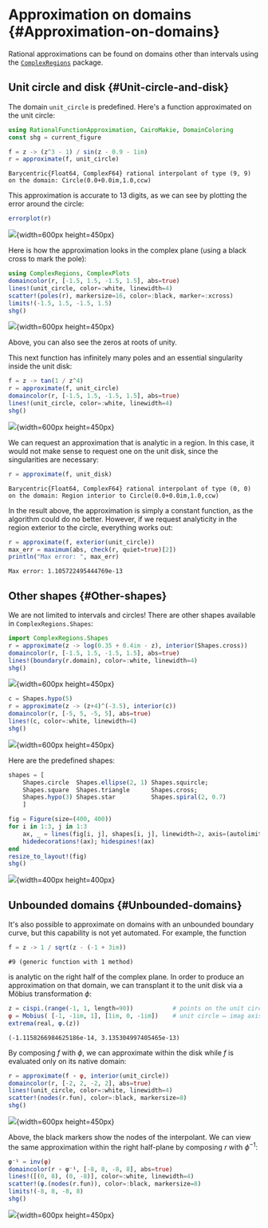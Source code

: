 
# Approximation on domains {#Approximation-on-domains}

Rational approximations can be found on domains other than intervals using the [`ComplexRegions`](https://complexvariables.github.io/ComplexRegions.jl/stable/) package.

## Unit circle and disk {#Unit-circle-and-disk}

The domain `unit_circle` is predefined. Here&#39;s a function approximated on the unit circle:

```julia
using RationalFunctionApproximation, CairoMakie, DomainColoring
const shg = current_figure

f = z -> (z^3 - 1) / sin(z - 0.9 - 1im)
r = approximate(f, unit_circle)
```


```
Barycentric{Float64, ComplexF64} rational interpolant of type (9, 9) on the domain: Circle(0.0+0.0im,1.0,ccw)
```


This approximation is accurate to 13 digits, as we can see by plotting the error around the circle:

```julia
errorplot(r)
```

![](tzzzdfn.png){width=600px height=450px}

Here is how the approximation looks in the complex plane (using a black cross to mark the pole):

```julia
using ComplexRegions, ComplexPlots
domaincolor(r, [-1.5, 1.5, -1.5, 1.5], abs=true)
lines!(unit_circle, color=:white, linewidth=4)
scatter!(poles(r), markersize=16, color=:black, marker=:xcross)
limits!(-1.5, 1.5, -1.5, 1.5)
shg()
```

![](itgrggf.png){width=600px height=450px}

Above, you can also see the zeros at roots of unity.

This next function has infinitely many poles and an essential singularity inside the unit disk:

```julia
f = z -> tan(1 / z^4)
r = approximate(f, unit_circle)
domaincolor(r, [-1.5, 1.5, -1.5, 1.5], abs=true)
lines!(unit_circle, color=:white, linewidth=4)
shg()
```

![](cdmrgfj.png){width=600px height=450px}

We can request an approximation that is analytic in a region. In this case, it would not make sense to request one on the unit disk, since the singularities are necessary:

```julia
r = approximate(f, unit_disk)
```


```
Barycentric{Float64, ComplexF64} rational interpolant of type (0, 0) on the domain: Region interior to Circle(0.0+0.0im,1.0,ccw)
```


In the result above, the approximation is simply a constant function, as the algorithm could do no better. However, if we request analyticity in the region exterior to the circle, everything works out:

```julia
r = approximate(f, exterior(unit_circle))
max_err = maximum(abs, check(r, quiet=true)[2])
println("Max error: ", max_err)
```


```
Max error: 1.105722495444769e-13
```


## Other shapes {#Other-shapes}

We are not limited to intervals and circles! There are other shapes available in `ComplexRegions.Shapes`:

```julia
import ComplexRegions.Shapes
r = approximate(z -> log(0.35 + 0.4im - z), interior(Shapes.cross))
domaincolor(r, [-1.5, 1.5, -1.5, 1.5], abs=true)
lines!(boundary(r.domain), color=:white, linewidth=4)
shg()
```

![](krqqwpn.png){width=600px height=450px}

```julia
c = Shapes.hypo(5)
r = approximate(z -> (z+4)^(-3.5), interior(c))
domaincolor(r, [-5, 5, -5, 5], abs=true)
lines!(c, color=:white, linewidth=4)
shg()
```

![](auoykre.png){width=600px height=450px}

Here are the predefined shapes:

```julia
shapes = [
    Shapes.circle  Shapes.ellipse(2, 1) Shapes.squircle;
    Shapes.square  Shapes.triangle      Shapes.cross;
    Shapes.hypo(3) Shapes.star          Shapes.spiral(2, 0.7)
    ]

fig = Figure(size=(400, 400))
for i in 1:3, j in 1:3
    ax, _ = lines(fig[i, j], shapes[i, j], linewidth=2, axis=(autolimitaspect=1,))
    hidedecorations!(ax); hidespines!(ax)
end
resize_to_layout!(fig)
shg()
```

![](dixfjey.png){width=400px height=400px}

## Unbounded domains {#Unbounded-domains}

It&#39;s also possible to approximate on domains with an unbounded boundary curve, but this capability is not yet automated. For example, the function

```julia
f = z -> 1 / sqrt(z - (-1 + 3im))
```


```
#9 (generic function with 1 method)
```


is analytic on the right half of the complex plane. In order to produce an approximation on that domain, we can transplant it to the unit disk via a Möbius transformation $\phi$:

```julia
z = cispi.(range(-1, 1, length=90))           # points on the unit circle
φ = Mobius( [-1, -1im, 1], [1im, 0, -1im])    # unit circle ↦ imag axis
extrema(real, φ.(z))
```


```
(-1.1158266984625186e-14, 3.135304997405465e-13)
```


By composing $f$ with $\phi$, we can approximate within the disk while $f$ is evaluated only on its native domain:

```julia
r = approximate(f ∘ φ, interior(unit_circle))
domaincolor(r, [-2, 2, -2, 2], abs=true)
lines!(unit_circle, color=:white, linewidth=4)
scatter!(nodes(r.fun), color=:black, markersize=8)
shg()
```

![](fbyxkah.png){width=600px height=450px}

Above, the black markers show the nodes of the interpolant. We can view the same approximation within the right half-plane by composing $r$ with $\phi^{-1}$:

```julia
φ⁻¹ = inv(φ)
domaincolor(r ∘ φ⁻¹, [-8, 8, -8, 8], abs=true)
lines!([(0, 8), (0, -8)], color=:white, linewidth=4)
scatter!(φ.(nodes(r.fun)), color=:black, markersize=8)
limits!(-8, 8, -8, 8)
shg()
```

![](ewejydl.png){width=600px height=450px}
